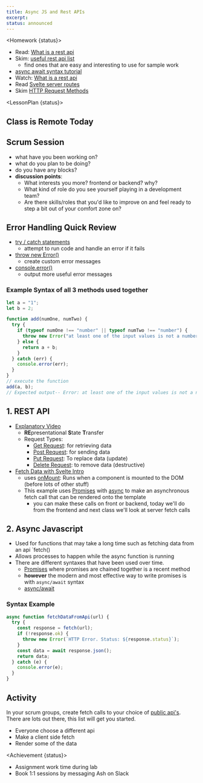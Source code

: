 ```yaml
---
title: Async JS and Rest APIs
excerpt:
status: announced
---
```


<script>
	import Homework from "$lib/components/Homework.svelte";
	import LessonPlan from "$lib/components/LessonPlan.svelte";
	import Achievement from "$lib/components/Achievement.svelte";
</script>

<Homework {status}>

- Read: [What is a rest api](https://www.redhat.com/en/topics/api/what-is-a-rest-api)
- Skim: [useful rest api list](https://rapidapi.com/blog/most-popular-api/)
  - find ones that are easy and interesting to use for sample work
- [async await syntax tutorial](https://javascript.info/async-await)
- Watch: [What is a rest api](https://www.youtube.com/watch?v=PfujVETI-i4)
- Read [Svelte server routes](https://kit.svelte.dev/docs/routing#server)
- Skim [HTTP Request Methods](https://developer.mozilla.org/en-US/docs/Web/HTTP/Methods)

</Homework>

<LessonPlan {status}>

<h2>Class is Remote Today</h2>

<h2 id="scrum-meeting">Scrum Session</h2>

- what have you been working on?
- what do you plan to be doing?
- do you have any blocks?
- **discussion points**:
  - What interests you more? frontend or backend? why?
  - What kind of role do you see yourself playing in a development team?
  - Are there skills/roles that you'd like to improve on and feel ready to step a bit out of your comfort zone on?

<h2>Error Handling Quick Review</h2>

- [try / catch statements](https://developer.mozilla.org/en-US/docs/Web/JavaScript/Reference/Statements/try...catch)
  - attempt to run code and handle an error if it fails
- [throw new Error()](https://developer.mozilla.org/en-US/docs/Web/JavaScript/Reference/Statements/throw)
  - create custom error messages
- [console.error()](https://developer.mozilla.org/en-US/docs/Web/API/console/error)
  - output more useful error messages

### Example Syntax of all 3 methods used together

```js
let a = "1";
let b = 2;

function add(numOne, numTwo) {
  try {
    if (typeof numOne !== "number" || typeof numTwo !== "number") {
      throw new Error("at least one of the input values is not a number");
    } else {
      return a + b;
    }
  } catch (err) {
    console.error(err);
  }
}
// execute the function
add(a, b);
// Expected output-- Error: at least one of the input values is not a number
```

<h2 id="rest-api"> 1. REST API</h2>

- [Explanatory Video](https://youtu.be/PfujVETI-i4?si=qcRbOcBk-tRWHwz0)
  - **RE**presentational **S**tate **T**ransfer
  - Request Types:
    - [Get Request](https://developer.mozilla.org/en-US/docs/Web/HTTP/Methods/GET): for retrieving data
    - [Post Request](https://developer.mozilla.org/en-US/docs/Web/HTTP/Methods/POST): for sending data
    - [Put Request](https://developer.mozilla.org/en-US/docs/Web/HTTP/Methods/PUT): To replace data (update)
    - [Delete Request](https://developer.mozilla.org/en-US/docs/Web/HTTP/Methods/DELETE): to remove data (destructive)
- [Fetch Data with Svelte Intro](https://svelte.dev/repl/cb31be94ea444b41a11d1320d16ba6dc?version=3.32.3)
  - uses [onMount](https://svelte.dev/docs/svelte#onmount): Runs when a component is mounted to the DOM (before lots of other stuff)
  - This example uses [Promises](https://developer.mozilla.org/en-US/docs/Web/JavaScript/Reference/Global_Objects/Promise) with [async](https://svelte.dev/repl/7e175db016b74c4ba4688c76114866c9?version=3.23.0) to make an asynchronous fetch call that can be rendered onto the template
    - you can make these calls on front or backend, today we'll do from the frontend and next class we'll look at server fetch calls

<h2 id="async-js">2. Async Javascript</h2>

- Used for functions that may take a long time such as fetching data from an api `fetch()
- Allows processes to happen while the async function is running
- There are different syntaxes that have been used over time.
  - [Promises](https://developer.mozilla.org/en-US/docs/Web/JavaScript/Reference/Global_Objects/Promise) where promises are chained together is a recent method
  - **however** the modern and most effective way to write promises is with `async/await` syntax
  - [async/await](https://developer.mozilla.org/en-US/docs/Web/JavaScript/Reference/Statements/async_function)

### Syntax Example

```js
async function fetchDataFromApi(url) {
  try {
    const response = fetch(url);
    if (!response.ok) {
      throw new Error(`HTTP Error. Status: ${response.status}`);
    }
    const data = await response.json();
    return data;
  } catch (e) {
    console.error(e);
  }
}
```

<h2>Activity</h2>

In your scrum groups, create fetch calls to your choice of [public api's](https://apipheny.io/free-api/). There are lots out there, this list will get you started.

- Everyone choose a different api
- Make a client side fetch
- Render some of the data

</LessonPlan>

<Achievement {status}>

- Assignment work time during lab
- Book 1:1 sessions by messaging Ash on Slack

</Achievement>
